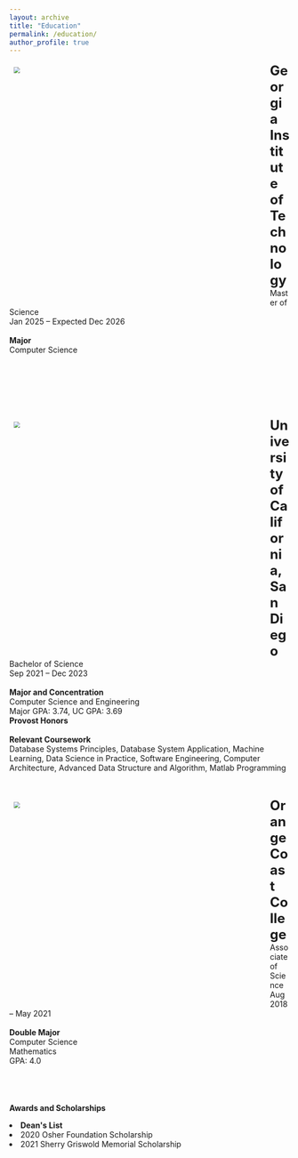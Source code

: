 ```yaml
---
layout: archive
title: "Education"
permalink: /education/
author_profile: true
---
```

<div>
<p>
  <img src="https://www.ucdavis.edu/sites/default/files/styles/sf_landscape_16x9/public/images/article/tech_square_sign-dr.jpg?h=65f58872&itok=98K7NcNJ" 
  style="zoom:70%;  
            float:left; padding:0.7em" width="650" height="600"/>
  <b><font size="5">Georgia Institute of Technology</font></b>  <br>
  Master of Science<br> Jan 2025 – Expected Dec 2026
  <br><br>
  <b>Major</b>  <br>
  Computer Science
  <br>
  <br><br><br><br>
</p>
</div>
<br>
<div>
<p>
  <img src="https://today.ucsd.edu/news_uploads/big_29751174808_84979e38b9_z.jpg" style="zoom:70%;  
            float:left; padding:0.7em" width="650" height="600"/>
  <b><font size="5">University of California, San Diego</font></b>  <br>
  Bachelor of Science<br> Sep 2021 – Dec 2023
  <br><br>
  <b>Major and Concentration</b>  <br>
  Computer Science and Engineering
  <br>Major GPA: 3.74, UC GPA: 3.69
  <br><b>Provost Honors</b>
  <br><br>
  <b>Relevant Coursework</b>  <br>
  Database Systems Principles, Database System Application,
  Machine Learning, Data Science in Practice, Software Engineering,
  Computer Architecture, Advanced Data Structure and Algorithm,
  Matlab Programming
</p>
</div>
<br>
<div>
<p>
  <img src="https://images.shiksha.com/mediadata/images/1547122116phps8rUv2.jpeg" style="zoom:70%;  
            float:left; padding:0.7em" width="650" height="500"/>
  <b><font size="5">Orange Coast College</font></b>  <br>
  Associate of Science<br> Aug 2018 – May 2021
  <br><br>
  <b>Double Major</b>  <br>
  Computer Science<br>
  Mathematics                 
  <br>GPA: 4.0
  <br><br><br><br><br>
  <b>Awards and Scholarships</b>
  <li><strong>Dean's List</strong><br></li>
  <li>2020 Osher Foundation Scholarship</li>
  <li>2021 Sherry Griswold Memorial Scholarship</li>
</p>
</div>